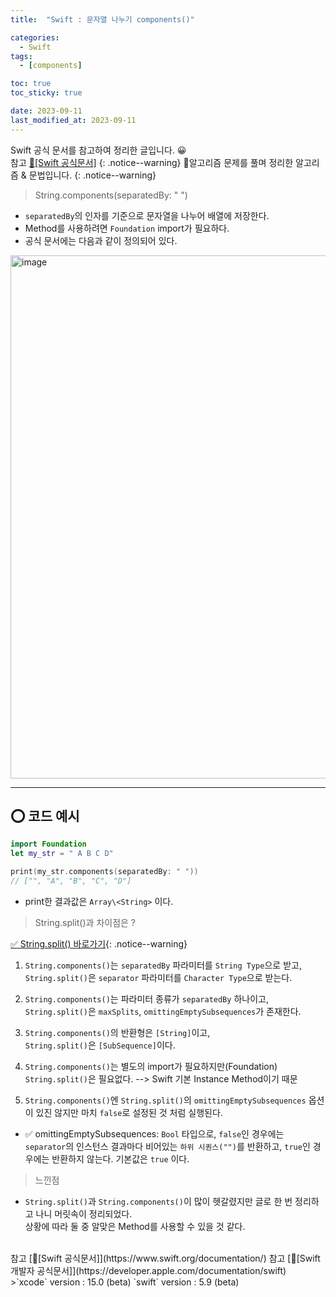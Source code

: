 ```yaml
---
title:  "Swift : 문자열 나누기 components()" 

categories:
  - Swift
tags:
  - [components]

toc: true
toc_sticky: true

date: 2023-09-11
last_modified_at: 2023-09-11
---
```

Swift 공식 문서를 참고하여 정리한 글입니다. 😀    
참고 [🍎[Swift 공식문서]](https://www.swift.org/documentation/)
{: .notice--warning}
🍏알고리즘 문제를 풀며 정리한 알고리즘 & 문법입니다.
{: .notice--warning}

>String.components(separatedBy: " ")

- `separatedBy`의 인자를 기준으로 문자열을 나누어 배열에 저장한다.
- Method를 사용하려면 `Foundation` import가 필요하다.
- 공식 문서에는 다음과 같이 정의되어 있다.

<img width="837" alt="image" src="https://github.com/iOS-Dev-Hyun/iOS-Dev-Hyun.github.io/assets/142004247/00a5679f-b48a-4f61-a0d7-90979e89b131">

---
## ⭕️ 코드 예시
```swift
import Foundation
let my_str = " A B C D"

print(my_str.components(separatedBy: " "))
// ["", "A", "B", "C", "D"]
```

- print한 결과값은 `Array\<String>` 이다.

>String.split()과 차이점은 ?

[✅ String.split() 바로가기](https://ios-dev-hyun.github.io/swift/5/){: .notice--warning}

1. `String.components()`는 `separatedBy` 파라미터를 `String Type`으로 받고, <br>
`String.split()`은 `separator` 파라미터를 `Character Type`으로 받는다.

2. `String.components()`는 파라미터 종류가 `separatedBy` 하나이고, <br>
`String.split()`은 `maxSplits`, `omittingEmptySubsequences`가 존재한다.

3. `String.components()`의 반환형은 `[String]`이고, <br>
`String.split()`은 `[SubSequence]`이다.

4. `String.components()`는 별도의 import가 필요하지만(Foundation)<br>
`String.split()`은 필요없다. --> Swift 기본 Instance Method이기 때문

5. `String.components()`엔 
`String.split()`의 `omittingEmptySubsequences` 옵션이 있진 않지만 마치 `false`로 설정된 것 처럼 실행된다.
- ✅ omittingEmptySubsequences: `Bool` 타입으로,
`false`인 경우에는 `separator`의 인스턴스 결과마다 비어있는 `하위 시퀀스("")`를 반환하고, `true`인 경우에는 반환하지 않는다. 기본값은 `true` 이다.

> 느낀점

- `String.split()`과 `String.components()`이 많이 헷갈렸지만 글로 한 번 정리하고 나니 머릿속이 정리되었다.<br>
상황에 따라 둘 중 알맞은 Method를 사용할 수 있을 것 같다.


<br>
참고 [🍎[Swift 공식문서]](https://www.swift.org/documentation/)   
참고 [🍎[Swift 개발자 공식문서]](https://developer.apple.com/documentation/swift)
<br>
>`xcode` version : 15.0 (beta)   
`swift` version : 5.9 (beta)